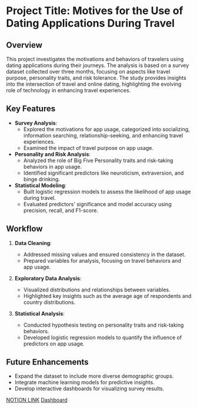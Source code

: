 # Project Title: Motives for the Use of Dating Applications During Travel

## Overview
This project investigates the motivations and behaviors of travelers using dating applications during their journeys. The analysis is based on a survey dataset collected over three months, focusing on aspects like travel purpose, personality traits, and risk tolerance. The study provides insights into the intersection of travel and online dating, highlighting the evolving role of technology in enhancing travel experiences.

## Key Features
- **Survey Analysis**:
  - Explored the motivations for app usage, categorized into socializing, information searching, relationship-seeking, and enhancing travel experiences.
  - Examined the impact of travel purpose on app usage.
- **Personality and Risk Analysis**:
  - Analyzed the role of Big Five Personality traits and risk-taking behaviors in app usage.
  - Identified significant predictors like neuroticism, extraversion, and binge drinking.
- **Statistical Modeling**:
  - Built logistic regression models to assess the likelihood of app usage during travel.
  - Evaluated predictors' significance and model accuracy using precision, recall, and F1-score.

## Workflow
1. **Data Cleaning**:
   - Addressed missing values and ensured consistency in the dataset.
   - Prepared variables for analysis, focusing on travel behaviors and app usage.

2. **Exploratory Data Analysis**:
   - Visualized distributions and relationships between variables.
   - Highlighted key insights such as the average age of respondents and country distributions.

3. **Statistical Analysis**:
   - Conducted hypothesis testing on personality traits and risk-taking behaviors.
   - Developed logistic regression models to quantify the influence of predictors on app usage.

## Future Enhancements
- Expand the dataset to include more diverse demographic groups.
- Integrate machine learning models for predictive insights.
- Develop interactive dashboards for visualizing survey results.

[NOTION LINK](https://www.notion.so/Motives-for-the-Use-of-Dating-Applications-During-Travel-73ba91c1d963439bad3b9598a8014c12?pvs=4)
[Dashboard](https://lookerstudio.google.com/reporting/5acce0e4-5b7e-45bf-ad34-48e4177b7cd2)
